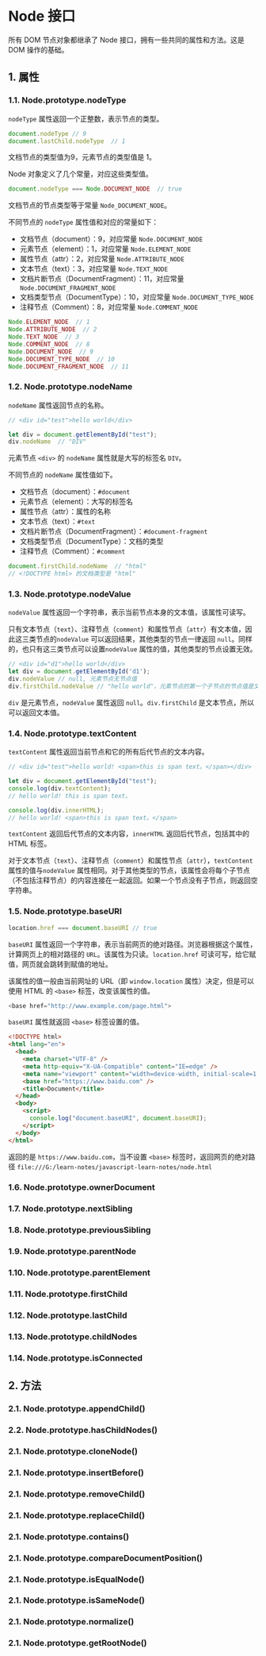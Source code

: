 # Node 接口

所有 DOM 节点对象都继承了 Node 接口，拥有一些共同的属性和方法。这是 DOM 操作的基础。

## 1. 属性

### 1.1. Node.prototype.nodeType

`nodeType` 属性返回一个正整数，表示节点的类型。

```javascript
document.nodeType // 9
document.lastChild.nodeType  // 1
```

文档节点的类型值为9，元素节点的类型值是 1。

Node 对象定义了几个常量，对应这些类型值。

```javascript
document.nodeType === Node.DOCUMENT_NODE  // true
```

文档节点的节点类型等于常量 `Node_DOCUMENT_NODE`。

不同节点的 `nodeType` 属性值和对应的常量如下：

- 文档节点（document）：9，对应常量 `Node.DOCUMENT_NODE`
- 元素节点（element）：1，对应常量 `Node.ELEMENT_NODE`
- 属性节点（attr）：2，对应常量 `Node.ATTRIBUTE_NODE`
- 文本节点（text）：3，对应常量 `Node.TEXT_NODE`
- 文档片断节点（DocumentFragment）：11，对应常量 `Node.DOCUMENT_FRAGMENT_NODE`
- 文档类型节点（DocumentType）：10，对应常量 `Node.DOCUMENT_TYPE_NODE`
- 注释节点（Comment）：8，对应常量 `Node.COMMENT_NODE`

```javascript
Node.ELEMENT_NODE  // 1
Node.ATTRIBUTE_NODE  // 2
Node.TEXT_NODE  // 3
Node.COMMENT_NODE  // 8
Node.DOCUMENT_NODE  // 9
Node.DOCUMENT_TYPE_NODE  // 10
Node.DOCUMENT_FRAGMENT_NODE  // 11
```

### 1.2. Node.prototype.nodeName

`nodeName` 属性返回节点的名称。

```javascript
// <div id="test">hello world</div>

let div = document.getElementById("test");
div.nodeName  // "DIV"
```

元素节点 `<div>` 的 `nodeName` 属性就是大写的标签名 `DIV`。

不同节点的 `nodeName` 属性值如下。

- 文档节点（document）：`#document`
- 元素节点（element）：大写的标签名
- 属性节点（attr）：属性的名称
- 文本节点（text）：`#text`
- 文档片断节点（DocumentFragment）：`#document-fragment`
- 文档类型节点（DocumentType）：文档的类型
- 注释节点（Comment）：`#comment`

```javascript
document.firstChild.nodeName  // "html"
// <!DOCTYPE html> 的文档类型是 "html"
```

### 1.3. Node.prototype.nodeValue

`nodeValue` 属性返回一个字符串，表示当前节点本身的文本值，该属性可读写。

只有文本节点（`text`）、注释节点（`comment`）和属性节点（`attr`）有文本值，因此这三类节点的`nodeValue` 可以返回结果，其他类型的节点一律返回 `null`。同样的，也只有这三类节点可以设置`nodeValue` 属性的值，其他类型的节点设置无效。

```javascript
// <div id="d1">hello world</div>
let div = document.getElementById('d1');
div.nodeValue // null, 元素节点无节点值
div.firstChild.nodeValue // "hello world"，元素节点的第一个子节点的节点值是文本本身
```

`div` 是元素节点，`nodeValue` 属性返回 `null`。`div.firstChild` 是文本节点，所以可以返回文本值。

### 1.4. Node.prototype.textContent

`textContent` 属性返回当前节点和它的所有后代节点的文本内容。

```javascript
// <div id="test">hello world! <span>this is span text。</span></div>

let div = document.getElementById("test");
console.log(div.textContent);
// hello world! this is span text。

console.log(div.innerHTML);
// hello world! <span>this is span text。</span>
```

`textContent`  返回后代节点的文本内容，`innerHTML` 返回后代节点，包括其中的 HTML 标签。

对于文本节点（`text`）、注释节点（`comment`）和属性节点（`attr`），`textContent` 属性的值与`nodeValue` 属性相同。对于其他类型的节点，该属性会将每个子节点（不包括注释节点）的内容连接在一起返回。如果一个节点没有子节点，则返回空字符串。

### 1.5. Node.prototype.baseURI

```javascript
location.href === document.baseURI // true
```

`baseURI` 属性返回一个字符串，表示当前网页的绝对路径。浏览器根据这个属性，计算网页上的相对路径的 `URL`。该属性为只读。`location.href` 可读可写，给它赋值，网页就会跳转到赋值的地址。

该属性的值一般由当前网址的 URL（即 `window.location` 属性）决定，但是可以使用 HTML 的 `<base>` 标签，改变该属性的值。

```javascript
<base href="http://www.example.com/page.html">
```

`baseURI` 属性就返回 `<base>` 标签设置的值。

```html
<!DOCTYPE html>
<html lang="en">
  <head>
    <meta charset="UTF-8" />
    <meta http-equiv="X-UA-Compatible" content="IE=edge" />
    <meta name="viewport" content="width=device-width, initial-scale=1.0" />
    <base href="https://www.baidu.com" />
    <title>Document</title>
  </head>
  <body>
    <script>
      console.log("document.baseURI", document.baseURI);
    </script>
  </body>
</html>
```

返回的是 `https://www.baidu.com`，当不设置 `<base>` 标签时，返回网页的绝对路径 `file:///G:/learn-notes/javascript-learn-notes/node.html`


### 1.6. Node.prototype.ownerDocument

### 1.7. Node.prototype.nextSibling

### 1.8. Node.prototype.previousSibling

### 1.9. Node.prototype.parentNode

### 1.10. Node.prototype.parentElement

### 1.11. Node.prototype.firstChild

### 1.12. Node.prototype.lastChild

### 1.13. Node.prototype.childNodes

### 1.14. Node.prototype.isConnected


## 2. 方法

### 2.1. Node.prototype.appendChild()

### 2.2. Node.prototype.hasChildNodes()

### 2.1. Node.prototype.cloneNode()

### 2.1. Node.prototype.insertBefore()

### 2.1. Node.prototype.removeChild()

### 2.1. Node.prototype.replaceChild()

### 2.1. Node.prototype.contains()

### 2.1. Node.prototype.compareDocumentPosition()

### 2.1. Node.prototype.isEqualNode()

### 2.1. Node.prototype.isSameNode()

### 2.1. Node.prototype.normalize()

### 2.1. Node.prototype.getRootNode()